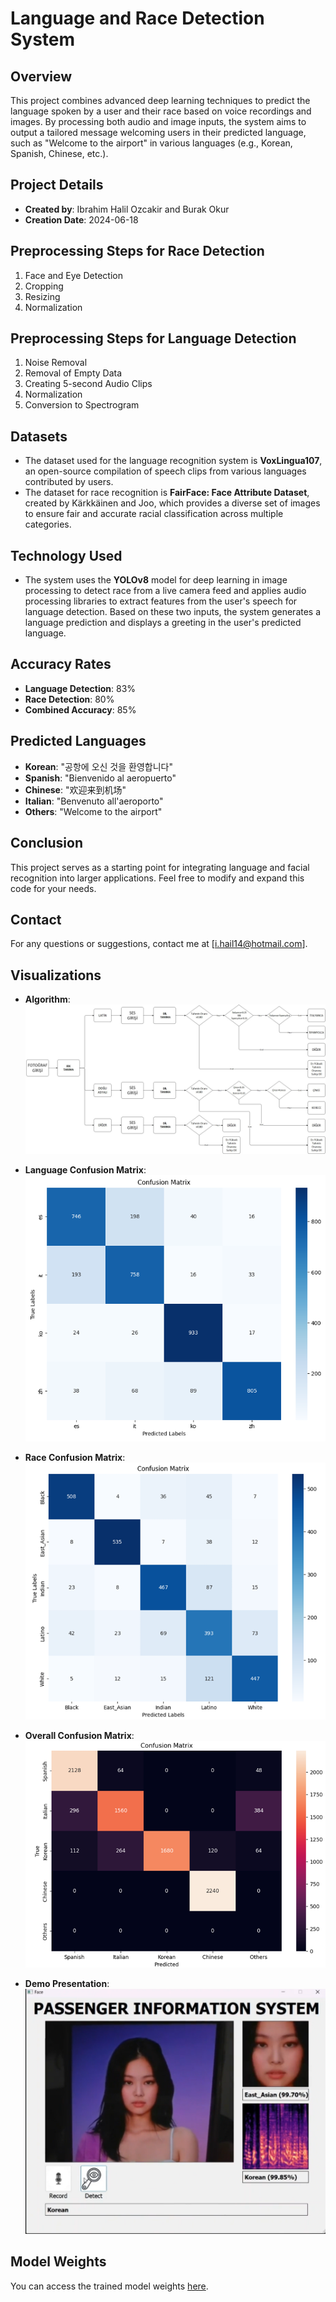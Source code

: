 # Language and Race Detection System

## Overview
This project combines advanced deep learning techniques to predict the language spoken by a user and their race based on voice recordings and images. By processing both audio and image inputs, the system aims to output a tailored message welcoming users in their predicted language, such as "Welcome to the airport" in various languages (e.g., Korean, Spanish, Chinese, etc.).

## Project Details
- **Created by**: Ibrahim Halil Ozcakir and Burak Okur 
- **Creation Date**: 2024-06-18

## Preprocessing Steps for Race Detection
1. Face and Eye Detection
2. Cropping
3. Resizing
4. Normalization

## Preprocessing Steps for Language Detection
1. Noise Removal
2. Removal of Empty Data
3. Creating 5-second Audio Clips
4. Normalization
5. Conversion to Spectrogram

## Datasets
- The dataset used for the language recognition system is **VoxLingua107**, an open-source compilation of speech clips from various languages contributed by users.
- The dataset for race recognition is **FairFace: Face Attribute Dataset**, created by Kärkkäinen and Joo, which provides a diverse set of images to ensure fair and accurate racial classification across multiple categories.

## Technology Used
- The system uses the **YOLOv8** model for deep learning in image processing to detect race from a live camera feed and applies audio processing libraries to extract features from the user's speech for language detection. Based on these two inputs, the system generates a language prediction and displays a greeting in the user's predicted language.

## Accuracy Rates
- **Language Detection**: 83%
- **Race Detection**: 80%
- **Combined Accuracy**: 85%

## Predicted Languages
- **Korean**: "공항에 오신 것을 환영합니다"
- **Spanish**: "Bienvenido al aeropuerto"
- **Chinese**: "欢迎来到机场"
- **Italian**: "Benvenuto all'aeroporto"
- **Others**: "Welcome to the airport"

## Conclusion
This project serves as a starting point for integrating language and facial recognition into larger applications. Feel free to modify and expand this code for your needs. 

## Contact
For any questions or suggestions, contact me at [i.hail14@hotmail.com].

## Visualizations

- **Algorithm**:  
  ![Algorithm](gallery/algorithm.jpg)

- **Language Confusion Matrix**:  
  ![Language Confusion Matrix](gallery/confmatrix_language.png)

- **Race Confusion Matrix**:  
  ![Race Confusion Matrix](gallery/confmatrix_race.png)

- **Overall Confusion Matrix**:  
  ![Confusion Matrix](gallery/confmatrix.png)

- **Demo Presentation**:  
  ![Demo Presentation](gallery/demo.png)

## Model Weights
You can access the trained model weights [here](https://drive.google.com/drive/folders/1XEoXf4M-7D2T7n5Jd-lwgCA3-tthwSxA?usp=drive_link).
